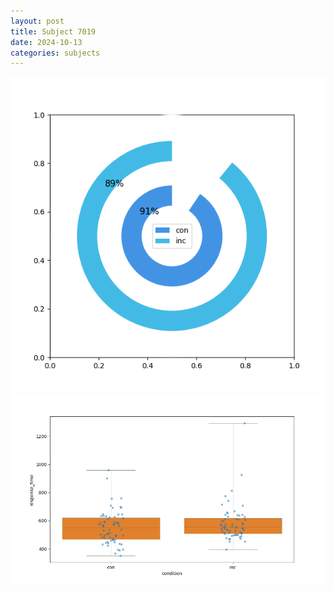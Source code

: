 ```yaml
---
layout: post
title: Subject 7019
date: 2024-10-13
categories: subjects
---
```


![](data/7019/run-10/7019_accuracy_by_condition.png)
![](data/7019/run-10/7019_rt.png)
